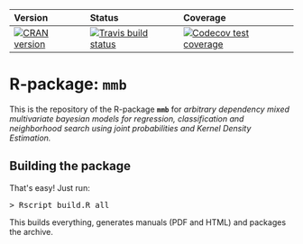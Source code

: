 |Version|Status|Coverage|
|:-|:-|:-|
|[![CRAN version](https://www.r-pkg.org/badges/version/mmb)](https://www.r-pkg.org/badges/version/mmb)|[![Travis build status](https://travis-ci.org/MrShoenel/R-mmb.svg?branch=master)](https://travis-ci.org/MrShoenel/R-mmb)|[![Codecov test coverage](https://codecov.io/gh/MrShoenel/R-mmb/branch/master/graph/badge.svg)](https://codecov.io/gh/MrShoenel/R-mmb?branch=master)|


# R-package: `mmb`
This is the repository of the R-package __`mmb`__ for _arbitrary dependency mixed multivariate bayesian models for regression, classification and neighborhood search using joint probabilities and Kernel Density Estimation._

## Building the package
That's easy! Just run:

<pre>
> Rscript build.R all
</pre>

This builds everything, generates manuals (PDF and HTML) and packages the archive.
